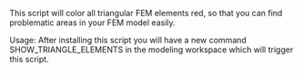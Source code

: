 This script will color all triangular FEM elements red, so that you can find problematic areas in your FEM model easily.

Usage:
After installing this script you will have a new command SHOW_TRIANGLE_ELEMENTS in the modeling workspace which will trigger this script.
